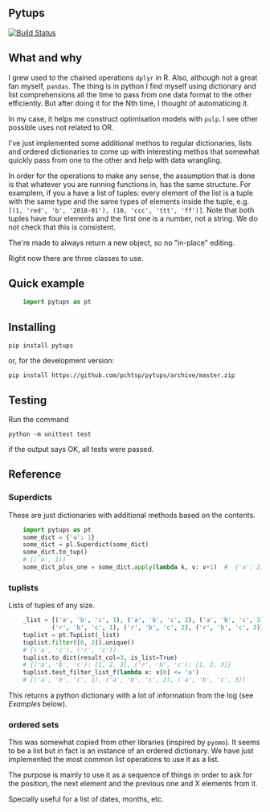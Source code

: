 ## Pytups
[![Build Status](https://travis-ci.org/pchtsp/pytups.svg?branch=master)](https://travis-ci.org/pchtsp/pytups)

## What and why

I grew used to the chained operations `dplyr` in R. Also, although not a great fan myself, `pandas`. The thing is in python I find myself using dictionary and list comprehensions all the time to pass from one data format to the other efficiently. But after doing it for the Nth time, I thought of automaticing it.

In my case, it helps me construct optimisation models with `pulp`. I see other possible uses not related to OR.

I've just implemented some additional methos to regular dictionaries, lists and ordered dictionaries to come up with interesting methos that somewhat quickly pass from one to the other and help with data wrangling.

In order for the operations to make any sense, the assumption that is done is that whatever you are running functions in, has the same structure. For examplem, if you a have a list of tuples: every element of the list is a tuple with the same type and the same types of elements inside the tuple, e.g. `[(1, 'red', 'b', '2018-01'), (10, 'ccc', 'ttt', 'ff')]`. Note that both tuples have four elements and the first one is a number, not a string. We do not check that this is consistent.

The're made to always return a new object, so no "in-place" editing.

Right now there are three classes to use. 

## Quick example

```python
    import pytups as pt
```

## Installing

    pip install pytups

or, for the development version:

    pip install https://github.com/pchtsp/pytups/archive/master.zip

## Testing

Run the command 
    
    python -m unittest test

 if the output says OK, all tests were passed.

## Reference

### Superdicts

These are just dictionaries with additional methods based on the contents.

```python
    import pytups as pt
    some_dict = {'a': 1}
    some_dict = pl.Superdict(some_dict)
    some_dict.to_tup()  
    # [('a', 1)]
    some_dict_plus_one = some_dict.apply(lambda k, v: v+1)  #  {'a': 2}
```

### tuplists

Lists of tuples of any size.

```python
    _list = [('a', 'b', 'c', 1), ('a', 'b', 'c', 2), ('a', 'b', 'c', 3),
            ('r', 'b', 'c', 1), ('r', 'b', 'c', 2), ('r', 'b', 'c', 3)]
    tuplist = pt.TupList(_list)
    tuplist.filter([0, 2]).unique()
    # [('a', 'c'), ('r', 'c')]
    tuplist.to_dict(result_col=3, is_list=True)
    # {('a', 'b', 'c'): [1, 2, 3], ('r', 'b', 'c'): [1, 2, 3]}
    tuplist.test_filter_list_f(lambda x: x[0] <= 'a')
    # [('a', 'b', 'c', 1), ('a', 'b', 'c', 2), ('a', 'b', 'c', 3)]
```

This returns a python dictionary with a lot of information from the log (see *Examples* below).

### ordered sets

This was somewhat copied from other libraries (inspired by `pyomo`). It seems to be a list but in fact is an instance of an ordered dictionary. We have just implemented the most common list operations to use it as a list.

The purpose is mainly to use it as a sequence of things in order to ask for the position, the next element and the previous one and X elements from it.

Specially useful for a list of dates, months, etc.